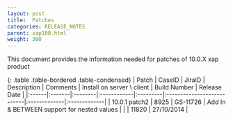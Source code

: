 ```yaml
---
layout: post
title:  Patches
categories: RELEASE_NOTES
parent: xap100.html
weight: 300
---
```


This document provides the information needed for patches of 10.0.X xap product 


{: .table .table-bordered .table-condensed}
| Patch | CaseID | JiraID  | Description | Comments | Install on server \ client | Build Number | Release Date | 
|:------|:-------|:--------|:------------|:---------|:---------------------------|:-------------|:-------------|
| <nobr>10.0.1 patch2</nobr> | 8925 | <nobr>GS-11726</nobr> | Add In & BETWEEN support for nested values |  |  | 11820 | 27/10/2014 |
